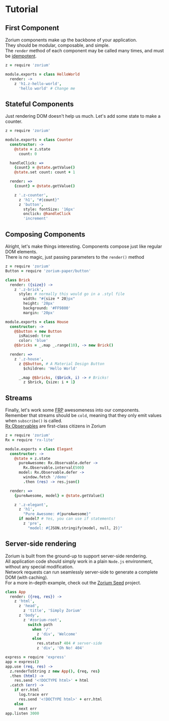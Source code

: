 # Tutorial <a class="anchor" name="tutorial"></a>

## First Component <a class="anchor" name="tutorial_first-component"></a>

Zorium components make up the backbone of your application.  
They should be modular, composable, and simple.  
The `render` method of each component may be called many times, and must be [idempotent](http://en.wikipedia.org/wiki/Idempotence).

```coffee
z = require 'zorium'

module.exports = class HelloWorld
  render: ->
    z 'h1.z-hello-world',
      'hello world' # Change me
```
<div id="z-tutorial_hack-first-component"></div>

## Stateful Components <a class="anchor" name="tutorial_stateful-components"></a>

Just rendering DOM doesn't help us much. Let's add some state to make a counter.  

```coffee
z = require 'zorium'

module.exports = class Counter
  constructor: ->
    @state = z.state
      count: 0

  handleClick: =>
    {count} = @state.getValue()
    @state.set count: count + 1

  render: =>
    {count} = @state.getValue()

    z '.z-counter',
      z 'h1', "#{count}"
      z 'button',
        style: fontSize: '16px'
        onclick: @handleClick
        'increment'

```
<div id="z-tutorial_hack-stateful-components"></div>

## Composing Components <a class="anchor" name="tutorial_composing-components"></a>

Alright, let's make things interesting. Components compose just like regular DOM elements.  
There is no magic, just passing parameters to the `render()` method

```coffee
z = require 'zorium'
Button = require 'zorium-paper/button'

class Brick
  render: ({size}) ->
    z '.z-brick',
      style: # normally this would go in a .styl file
        width: "#{size * 20}px"
        height: '20px'
        background: '#FF9800'
        margin: '20px'

module.exports = class House
  constructor: ->
    @$button = new Button
      isRaised: true
      color: 'blue'
    @$bricks = _.map _.range(10), -> new Brick()

  render: =>
    z '.z-house',
      z @$button, # A Material Design Button
        $children: 'Hello World'

      _.map @$bricks, ($brick, i) -> # Bricks!
        z $brick, {size: i + 1}

```
<div id="z-tutorial_hack-composing-components"></div>

## Streams <a class="anchor" name="tutorial_streams"></a>

Finally, let's work some [FRP](http://en.wikipedia.org/wiki/Functional_reactive_programming) awesomeness into our components.  
Remember that streams should be `cold`, meaning that they only emit values when `subscribe()` is called.  
[Rx Observables](https://github.com/Reactive-Extensions/RxJS) are first-class citizens in Zorium

```coffee
z = require 'zorium'
Rx = require 'rx-lite'

module.exports = class Elegant
  constructor: ->
    @state = z.state
      pureAwesome: Rx.Observable.defer ->
        Rx.Observable.interval(500)
      model: Rx.Observable.defer ->
        window.fetch '/demo'
        .then (res) -> res.json()

  render: =>
    {pureAwesome, model} = @state.getValue()

    z '.z-elegant',
      z 'h1',
        "Pure Awesome: #{pureAwesome}"
      if model? # Yes, you can use if statements!
        z 'pre',
          "model: #{JSON.stringify(model, null, 2)}"
```
<div id="z-tutorial_hack-streams"></div>


## Server-side rendering <a class="anchor" name="tutorial_server-side-rendering"></a>

Zorium is built from the ground-up to support server-side rendering.  
All application code should simply work in a plain `Node.js` environment, without any special modification.  
Network requests can run seamlessly server-side to generate a complete DOM (with caching).  
For a more in-depth example, check out the [Zorium Seed](https://github.com/Zorium/zorium-seed) project.

```coffee
class App
  render: ({req, res}) ->
    z 'html',
      z 'head',
        z 'title', 'Simply Zorium'
      z 'body',
        z '#zorium-root',
          switch path
            when '/'
              z 'div', 'Welcome'
            else
              res.status? 404 # server-side
              z 'div', 'Oh No! 404'

express = require 'express'
app = express()
app.use (req, res) ->
  z.renderToString z new App(), {req, res}
  .then (html) ->
    res.send '<!DOCTYPE html>' + html
  .catch (err) ->
    if err.html
      log.trace err
      res.send '<!DOCTYPE html>' + err.html
    else
      next err
app.listen 3000
```

